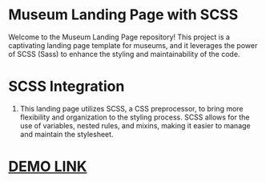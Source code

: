 # Museum Landing Page with SCSS
Welcome to the Museum Landing Page repository! This project is a captivating landing page template for museums, and it leverages the power of SCSS (Sass) to enhance the styling and maintainability of the code.

# SCSS Integration
1. This landing page utilizes SCSS, a CSS preprocessor, to bring more flexibility and organization to the styling process. SCSS allows for the use of variables, nested rules, and mixins, making it easier to manage and maintain the stylesheet.

# [DEMO LINK](https://ydem1.github.io/air-landing/)
